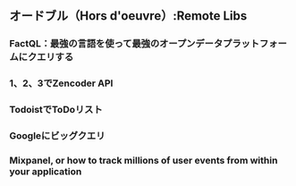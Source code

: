 ## オードブル（Hors d'oeuvre）:Remote Libs

### FactQL：最強の言語を使って最強のオープンデータプラットフォームにクエリする
### 1、2、3でZencoder API
### TodoistでToDoリスト
### Googleにビッグクエリ
### Mixpanel, or how to track millions of user events from within your application
